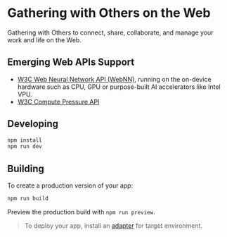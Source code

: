 # Gathering with Others on the Web

Gathering with Others​ to connect, share, collaborate, and manage your work and life on the Web.

## Emerging Web APIs Support

- [W3C Web Neural Network API (WebNN)](https://webnn.dev/), running on the on-device hardware such as CPU, GPU or purpose-built AI accelerators like Intel VPU.
- [W3C Compute Pressure API](https://w3c.github.io/compute-pressure/)

## Developing

```bash
npm install
npm run dev
```

## Building

To create a production version of your app:

```bash
npm run build
```

Preview the production build with `npm run preview`.

> To deploy your app, install an [adapter](https://kit.svelte.dev/docs/adapters) for target environment.
